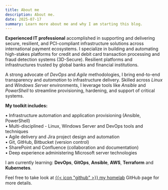 ```yaml
---
title: About me
description: About me.
date: 2025-07-17
summary: Learn more about me and why I am starting this blog.
---
```

**Experienced IT professional** accomplished in supporting and delivering secure, resilient, and PCI-compliant infrastructure solutions across international payment ecosystems. I specialize in building and automating high-stakes platforms for credit and debit card transaction processing and fraud detection systems (3D-Secure). Resilient platforms and infrastructures trusted by global banks and financial institutions.  
  
A strong advocate of _DevOps_ and _Agile_ methodologies, I bring end-to-end transparency and _automation_ to infrastructure delivery. Skilled across _Linux_ and _Windows Server_ environments, I leverage tools like _Ansible_ and _PowerShell_ to streamline provisioning, hardening, and support of critical systems.  
  
**My toolkit includes:**

• Infrastructure automation and application provisioning (Ansible, PowerShell)  
• Multi-disciplined - Linux, Windows Server and DevOps tools and techniques  
• Agile delivery and Jira project design and automation  
• Git, GitHub, Bitbucket (version control)  
• SharePoint and Confluence (collaboration and documentation)  
• Deep experience administering Microsoft server technologies

I am currently learning: **DevOps**, **GitOps**, **Ansible**, **AWS**, **Terraform** and **Kubernetes**.

Feel free to take look at [{{< icon "github" >}} my homelab](https://github.com/rtdevx) GitHub page for more details.

